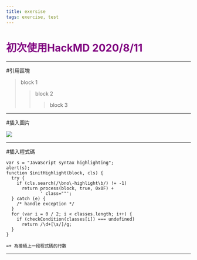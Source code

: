```yaml
---
title: exersise
tags: exercise, test
---
```


# <span class="blue">初次使用HackMD 2020/8/11</span>  

---
#引用區塊

>block 1  
>>block 2  
>>>block 3  
>>>

---
#插入圖片  

![](https://hackmd.io/favicon.png)

---
#插入程式碼
```javascript=101
var s = "JavaScript syntax highlighting";
alert(s);
function $initHighlight(block, cls) {
  try {
    if (cls.search(/\bno\-highlight\b/) != -1)
      return process(block, true, 0x0F) + 
             ' class=""';
  } catch (e) {
    /* handle exception */
  }
  for (var i = 0 / 2; i < classes.length; i++) {
    if (checkCondition(classes[i]) === undefined)
      return /\d+[\s/]/g;
  }
}
```

```javascript=+
=+ 為接續上一段程式碼的行數
```

---

<style>
.blue {
  color: purple;
}
</style>
